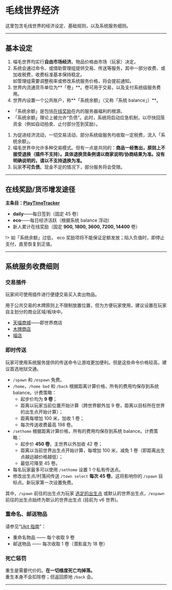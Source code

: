 <!-- 改编自喵窝经济页面 -->

# 毛线世界经济

这里包含毛线世界的经济设定、基础规则，以及系统服务细则。


------

## 基本设定

1. 喵毛世界均实行**自由市场经济**。物品价格由市场（玩家）决定。
1. 系统会通过命令、或借助管理组提供交易、传送等服务，其中一部分收费、或加收税费，收费标准基本保持稳定。  
如管理组需要调整税率或修改系统服务价格，将会提前通知。
1. 世界内流通货币单位为**「卷」**。卷可用于交易，以及支付系统级服务费用。
1. 世界内设置一个公共账户，称**「系统余额」（又称「系统 balance」）**。
  * 「系统余额」是包括[在线奖励](#在线奖励)在内的服务器福利的根源。
  * 「系统余额」理论上被允许“负债”。此时，系统将启动应急机制，以尽快回笼资金（例如自动拍卖、止付部分签到奖励）。
1. 为促进经济流动，一切交易活动、部分系统级服务均收取一定税费，流入「系统余额」。
1. 喵毛世界中允许多种交易模式。但有一点是共同的：**商品一经售出，原则上不接受退换（插件不支持）。具体退换货条例请以商家说明/协商结果为准。没有明确说明的，请以不支持退换为准。**
1. 玩家**不可负债**。现金不足的情况下，部分服务将会受限。

------
## 在线奖励/货币增发途径

**主条目：[PlayTimeTracker](tutorial/plugins/playtimetracker.md)**

- **daily**——每日签到（固定 45 卷）
- **eco**——每日经济活跃（根据系统 balance 浮动）
- 新人累计在线奖励（固定 **900, 1800, 3600, 7200, 14400** 卷）

!> 如「系统余额」过低， eco 奖励项将不能保证足额发放；陷入负值时，即停止支付，直至恢复到正值。

------

## 系统服务收费细则

### 交易插件

玩家间可使用插件进行便捷交易买入卖出物品。

用于公共交易的木牌原则上不限制放置位置，但为方便玩家使用，建议设置在玩家自主划分的商业区域/板块中。

- [天喵商城](/tutorial/plugins/hmarket?id=hm)——即世界商店
- [木牌商店](/tutorial/plugins/hmarket?id=shop)
- [喵店](/tutorial/plugins/nyaashop?id=shop)

  
### 即时传送

玩家可使用系统服务提供的传送命令让游戏更加便利。但是这些命令价格较高，建议首选地狱交通。

- `/spawn` 和 `/espawn` 免费。
- `/home`，`/home bed` 和 `/back` 根据距离计算价格，所有的费用均保存到系统 balance。计费策略：
  - 起步价均为 **9 卷**；
  - 距离以玩家当前位置开始计算（跨世界额外加 9 卷，距离以目标所在世界的出生点开始计算）；
  - 距离每增加 100 米，加收 1 卷；
  - 每次传送收费最高 198 卷。
- `/sethome` 根据距离计算价格，所有的费用均保存到系统 balance。计费策略：
  - 起步价 **450 卷**，主世界以外加收 42 卷；
  - 距离以当前世界出生点开始计算，每增加 100 米，减免 1 卷（即距离出生点越远越价格越低）；
  - 最低可降至 45 卷。
- 每名玩家最多可以使用 `/sethome` 设置 1 个私有传送点。
- 修改出生点/村落间传送 `/town select` **每次 45 卷**。这将影响你的 `/spawn` 目标点。新玩家第一次设置免费。

其中，`/spawn` 前往的出生点为玩家 [选定的出生点](worlds.md) 或默认的世界出生点，`/espawn` 前往的出生点始终为默认的世界出生点 (目前为 v6 世界)。

### 重命名、邮送物品

请参见“[Ukit 指南](tutorial/plugins/ukit?id=物品相关)”：

- 重命名物品 —— 每个收取 9 卷
- 邮送物品 —— 每次收取 1 卷（潜影盒为 18 卷）

### 死亡惩罚

重生是需要代价的。**在一切维度死亡均掉落。**  
重生本身不会扣除卷；但返回原地 `/back` 会。

------




